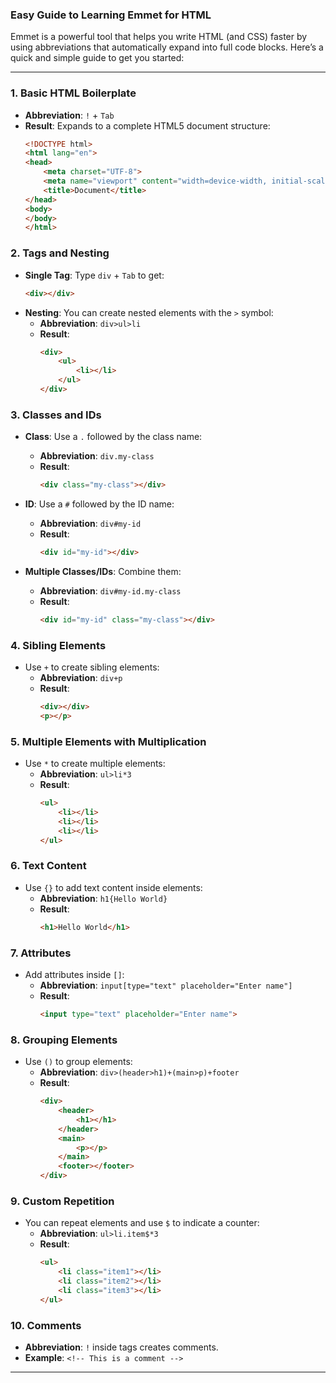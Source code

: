 ### Easy Guide to Learning Emmet for HTML

Emmet is a powerful tool that helps you write HTML (and CSS) faster by using abbreviations that automatically expand into full code blocks. Here’s a quick and simple guide to get you started:

---

### 1. **Basic HTML Boilerplate**
   - **Abbreviation**: `!` + `Tab`
   - **Result**: Expands to a complete HTML5 document structure:
     ```html
     <!DOCTYPE html>
     <html lang="en">
     <head>
         <meta charset="UTF-8">
         <meta name="viewport" content="width=device-width, initial-scale=1.0">
         <title>Document</title>
     </head>
     <body>
     </body>
     </html>
     ```

### 2. **Tags and Nesting**
   - **Single Tag**: Type `div` + `Tab` to get:
     ```html
     <div></div>
     ```
   - **Nesting**: You can create nested elements with the `>` symbol:
     - **Abbreviation**: `div>ul>li`
     - **Result**:
       ```html
       <div>
           <ul>
               <li></li>
           </ul>
       </div>
       ```

### 3. **Classes and IDs**
   - **Class**: Use a `.` followed by the class name:
     - **Abbreviation**: `div.my-class`
     - **Result**:
       ```html
       <div class="my-class"></div>
       ```
   - **ID**: Use a `#` followed by the ID name:
     - **Abbreviation**: `div#my-id`
     - **Result**:
       ```html
       <div id="my-id"></div>
       ```

   - **Multiple Classes/IDs**: Combine them:
     - **Abbreviation**: `div#my-id.my-class`
     - **Result**:
       ```html
       <div id="my-id" class="my-class"></div>
       ```

### 4. **Sibling Elements**
   - Use `+` to create sibling elements:
     - **Abbreviation**: `div+p`
     - **Result**:
       ```html
       <div></div>
       <p></p>
       ```

### 5. **Multiple Elements with Multiplication**
   - Use `*` to create multiple elements:
     - **Abbreviation**: `ul>li*3`
     - **Result**:
       ```html
       <ul>
           <li></li>
           <li></li>
           <li></li>
       </ul>
       ```

### 6. **Text Content**
   - Use `{}` to add text content inside elements:
     - **Abbreviation**: `h1{Hello World}`
     - **Result**:
       ```html
       <h1>Hello World</h1>
       ```

### 7. **Attributes**
   - Add attributes inside `[]`:
     - **Abbreviation**: `input[type="text" placeholder="Enter name"]`
     - **Result**:
       ```html
       <input type="text" placeholder="Enter name">
       ```

### 8. **Grouping Elements**
   - Use `()` to group elements:
     - **Abbreviation**: `div>(header>h1)+(main>p)+footer`
     - **Result**:
       ```html
       <div>
           <header>
               <h1></h1>
           </header>
           <main>
               <p></p>
           </main>
           <footer></footer>
       </div>
       ```

### 9. **Custom Repetition**
   - You can repeat elements and use `$` to indicate a counter:
     - **Abbreviation**: `ul>li.item$*3`
     - **Result**:
       ```html
       <ul>
           <li class="item1"></li>
           <li class="item2"></li>
           <li class="item3"></li>
       </ul>
       ```

### 10. **Comments**
   - **Abbreviation**: `!` inside tags creates comments.
   - **Example**: `<!-- This is a comment -->`

---